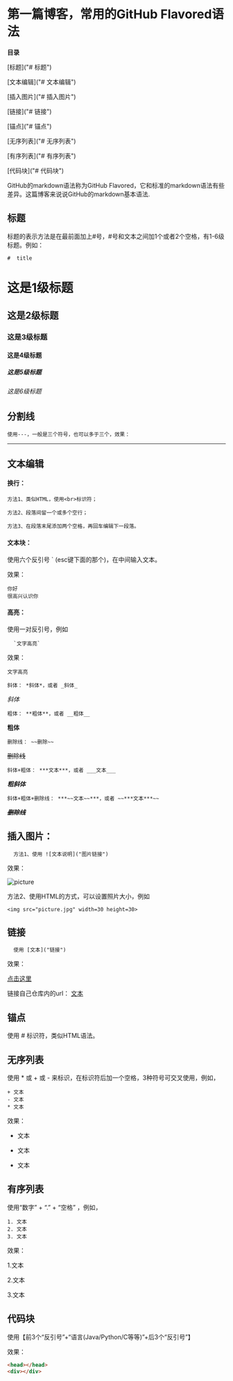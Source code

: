 # 第一篇博客，常用的GitHub Flavored语法  


**目录**  

[标题]("# 标题")

[文本编辑]("# 文本编辑")

[插入图片]("# 插入图片")

[链接]("# 链接")

[锚点]("# 锚点")

[无序列表]("# 无序列表")

[有序列表]("# 有序列表")

[代码块]("# 代码块")



GitHub的markdown语法称为GitHub Flavored，它和标准的markdown语法有些差异。这篇博客来说说GitHub的markdown基本语法.  

## 标题

标题的表示方法是在最前面加上#号，#号和文本之间加1个或者2个空格，有1-6级标题。例如：

```
#  title
```
  
#  这是1级标题  
##  这是2级标题  
###  这是3级标题  
####  这是4级标题  
#####  这是5级标题  
######  这是6级标题  


## 分割线

```
使用---，一般是三个符号，也可以多于三个，效果：
```
  
---


## 文本编辑


#### 换行：

```
方法1、类似HTML，使用<br>标识符；

方法2、段落间留一个或多个空行；

方法3、在段落末尾添加两个空格，再回车编辑下一段落。
```
  

#### 文本块：

使用六个反引号 ` (esc键下面的那个)，在中间输入文本。  

效果：

```
你好
很高兴认识你
```


#### 高亮：

使用一对反引号，例如

```
  `文字高亮`
```
  
  效果：
  
  
`文字高亮`


```
斜体： *斜体*，或者 _斜体_ 
```
*斜体*
```
粗体： **粗体**，或者 __粗体__ 
```
**粗体**
```
删除线： ~~删除~~
```
~~删除线~~
```
斜体+粗体： ***文本***，或者 ___文本___
```
***粗斜体***
```
斜体+粗体+删除线： ***~~文本~~***，或者 ~~***文本***~~
```
***~~删除线~~***


## 插入图片：

```
  方法1、使用 ![文本说明]("图片链接")
```

效果：

![picture]("picture.jpg")

  方法2、使用HTML的方式，可以设置照片大小，例如 

`<img src="picture.jpg" width=30 height=30>`



## 链接

```
  使用 [文本]("链接")
```
  
效果：

[点击这里]("#")

  链接自己仓库内的url： [文本]("相对路径")


## 锚点

使用 # 标识符，类似HTML语法。


## 无序列表

  使用 * 或 + 或 - 来标识，在标识符后加一个空格，3种符号可交叉使用，例如，
  
```
+ 文本
- 文本
* 文本
```

效果：

+ 文本
- 文本
* 文本


## 有序列表

使用“数字” + “.” + “空格” ，例如，

```
1. 文本
2. 文本
3. 文本
```

效果：

1.文本

2.文本

3.文本


## 代码块

  使用【前3个“反引号”+“语言(Java/Python/C等等)”+后3个“反引号”】

  
效果：

```html
<head></head>
<div></div>
```



